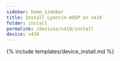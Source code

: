 ```yaml
---
sidebar: home_sidebar
title: Install Lynnrin-AOSP on v410
folder: install
permalink: /devices/v410/install
device: v410
---
```

{% include templates/device_install.md %}

